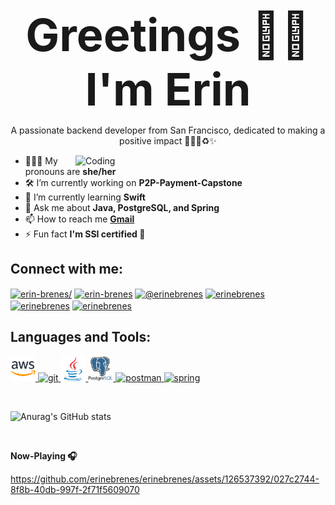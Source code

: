 <h1 align="center" style="font-size: 72px; font-weight: bold; margin-bottom: 0;">Greetings 🖖🏼 I'm Erin</h1>
<p align="center">A passionate backend developer from San Francisco, dedicated to making a positive impact ✊🏼🌈♻️✨</p>

<img align="right" alt="Coding" width="400" src="https://media.giphy.com/media/4XXo8A7CIW1lZGgdhm/giphy.gif">

<ul>
  <li>👩🏻‍💻 My pronouns are <strong>she/her</strong></li>
  <li>🛠️ I’m currently working on <strong>P2P-Payment-Capstone</strong></li>
  <li>🌱 I’m currently learning <strong>Swift</strong></li>
  <li>💬 Ask me about <strong>Java, PostgreSQL, and Spring</strong></li>
  <li>📫 How to reach me <a href="mailto:erinebrenes@gmail.com"><strong>Gmail</strong></a></li>
  <li>⚡ Fun fact <strong>I'm SSI certified 🤿</strong></li>
</ul>

<h2 align="left">Connect with me:</h2>

<p align="left">
<a href="https://linkedin.com/in/erin-brenes/" target="blank"><img align="center" src="https://raw.githubusercontent.com/rahuldkjain/github-profile-readme-generator/master/src/images/icons/Social/linked-in-alt.svg" alt="erin-brenes/" height="30" width="40" /></a>
<a href="https://stackoverflow.com/users/erin-brenes" target="blank"><img align="center" src="https://raw.githubusercontent.com/rahuldkjain/github-profile-readme-generator/master/src/images/icons/Social/stack-overflow.svg" alt="erin-brenes" height="30" width="40" /></a>
<a href="https://medium.com/@erinebrenes" target="blank"><img align="center" src="https://raw.githubusercontent.com/rahuldkjain/github-profile-readme-generator/master/src/images/icons/Social/medium.svg" alt="@erinebrenes" height="30" width="40" /></a>
<a href="https://www.youtube.com/c/erinebrenes" target="blank"><img align="center" src="https://raw.githubusercontent.com/rahuldkjain/github-profile-readme-generator/master/src/images/icons/Social/youtube.svg" alt="erinebrenes" height="30" width="40" /></a>
<a href="https://www.hackerrank.com/erinebrenes" target="blank"><img align="center" src="https://raw.githubusercontent.com/rahuldkjain/github-profile-readme-generator/master/src/images/icons/Social/hackerrank.svg" alt="erinebrenes" height="30" width="40" /></a>
<a href="https://www.leetcode.com/erinebrenes" target="blank"><img align="center" src="https://raw.githubusercontent.com/rahuldkjain/github-profile-readme-generator/master/src/images/icons/Social/leet-code.svg" alt="erinebrenes" height="30" width="40" /></a>
</p>

<h2 align="left">Languages and Tools:</h2>

<p align="left"> <a href="https://aws.amazon.com" target="_blank" rel="noreferrer"> <img src="https://raw.githubusercontent.com/devicons/devicon/master/icons/amazonwebservices/amazonwebservices-original-wordmark.svg" alt="aws" width="40" height="40"/> </a> <a href="https://git-scm.com/" target="_blank" rel="noreferrer"> <img src="https://www.vectorlogo.zone/logos/git-scm/git-scm-icon.svg" alt="git" width="40" height="40"/> </a> <a href="https://www.java.com" target="_blank" rel="noreferrer"> <img src="https://raw.githubusercontent.com/devicons/devicon/master/icons/java/java-original.svg" alt="java" width="40" height="40"/> </a> <a href="https://www.postgresql.org" target="_blank" rel="noreferrer"> <img src="https://raw.githubusercontent.com/devicons/devicon/master/icons/postgresql/postgresql-original-wordmark.svg" alt="postgresql" width="40" height="40"/> </a> <a href="https://postman.com" target="_blank" rel="noreferrer"> <img src="https://www.vectorlogo.zone/logos/getpostman/getpostman-icon.svg" alt="postman" width="40" height="40"/> </a> <a href="https://spring.io/" target="_blank" rel="noreferrer"> <img src="https://www.vectorlogo.zone/logos/springio/springio-icon.svg" alt="spring" width="40" height="40"/> </a> </p>
<br>

![Anurag's GitHub stats](https://github-readme-stats.vercel.app/api?username=erinebrenes&theme=gruvbox&_icons=true)

<br>
<p><strong>Now-Playing 🎧</strong></p>


https://github.com/erinebrenes/erinebrenes/assets/126537392/027c2744-8f8b-40db-997f-2f71f5609070


